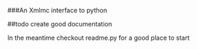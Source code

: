 ###An Xmlmc interface to python

##todo create good documentation

In the meantime checkout readme.py for a good place to start